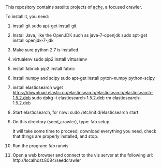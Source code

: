 This repository contains satelite projects of [ache](https://github.com/ViDA-NYU/ache/wiki), a focused crawler.

To install it, you need:

1) install git
    sudo apt-get install git

2) Install Java, like the OpenJDK such as java-7-openjdk
    sudo apt-get install openjdk-7-jdk

3) Make sure python 2.7 is installed

4) virtualenv
    sudo pip2 install virtualenv

4) install fabrick
    pip2 install fabric

5) install numpy and scipy
    sudo apt-get install pyton-numpy python-scipy

6) install elasticsearch
    wget https://download.elastic.co/elasticsearch/elasticsearch/elasticsearch-1.5.2.deb
    sudo dpkg -i elasticsearch-1.5.2.deb
    rm elasticsearch-1.5.2.deb

7) Start elasticsearch, for now:
    sudo /etc/init.d/elasticsearch start

8) On this directory (seed_crawler), type:
    fab setup

    It will take some time to proceed, download everything you need, check 
    that things are properly installed, and stop.

9) Run the program:
    fab runvis

10) Open a web browser and connect to the vis server at the following url:
    http://localhost:8084/seedcrawler

